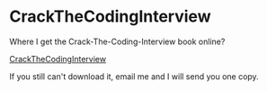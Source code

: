 CrackTheCodingInterview
=======================

Where I get the Crack-The-Coding-Interview book online?

[CrackTheCodingInterview][1]

If you still can't download it, email me and I will send you one copy.

[1]:http://yun.baidu.com/share/link?uk=923744475&shareid=1595974228
